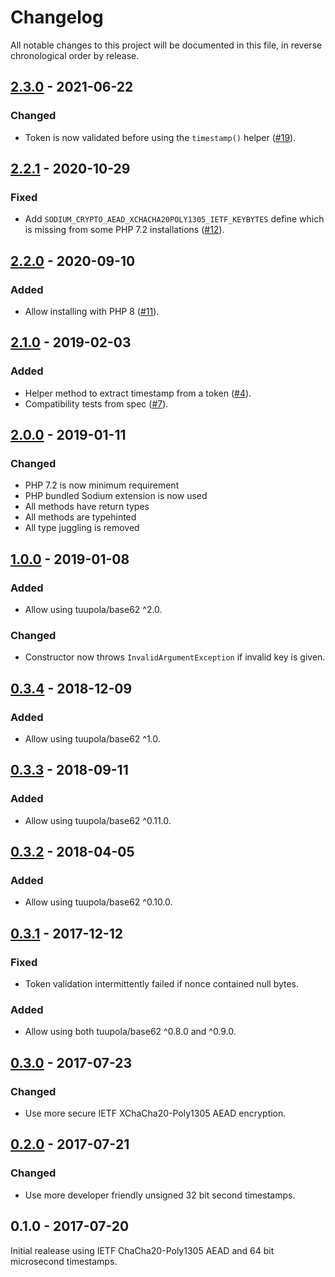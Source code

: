 # Changelog

All notable changes to this project will be documented in this file, in reverse chronological order by release.


## [2.3.0](https://github.com/tuupola/branca/compare/2.2.1...2.3.0) - 2021-06-22
### Changed
- Token is now validated before using the `timestamp()` helper ([#19](https://github.com/tuupola/branca-php/pull/19)).


## [2.2.1](https://github.com/tuupola/branca/compare/2.2.0...2.2.1) - 2020-10-29
### Fixed
- Add `SODIUM_CRYPTO_AEAD_XCHACHA20POLY1305_IETF_KEYBYTES` define which is missing from some PHP 7.2 installations ([#12](https://github.com/tuupola/branca-php/pull/12)).

## [2.2.0](https://github.com/tuupola/branca/compare/2.1.0...2.2.0) - 2020-09-10
### Added
- Allow installing with PHP 8 ([#11](https://github.com/tuupola/branca-php/pull/11)).

## [2.1.0](https://github.com/tuupola/branca/compare/2.0.0...2.1.0) - 2019-02-03
### Added
- Helper method to extract timestamp from a token ([#4](https://github.com/tuupola/branca-php/pull/4)).
- Compatibility tests from spec ([#7](https://github.com/tuupola/branca-php/pull/7)).

## [2.0.0](https://github.com/tuupola/branca/compare/1.0.0...2.0.0) - 2019-01-11
### Changed
- PHP 7.2 is now minimum requirement
- PHP bundled Sodium extension is now used
- All methods have return types
- All methods are typehinted
- All type juggling is removed

## [1.0.0](https://github.com/tuupola/branca/compare/0.3.4...1.0.0) - 2019-01-08
### Added
- Allow using tuupola/base62 ^2.0.

### Changed
- Constructor now throws `InvalidArgumentException` if invalid key is given.

## [0.3.4](https://github.com/tuupola/branca/compare/0.3.3...0.3.4) - 2018-12-09
### Added
- Allow using tuupola/base62 ^1.0.

## [0.3.3](https://github.com/tuupola/branca/compare/0.3.2...0.3.3) - 2018-09-11
### Added
- Allow using tuupola/base62 ^0.11.0.

## [0.3.2](https://github.com/tuupola/branca/compare/0.3.1...0.3.2) - 2018-04-05
### Added
- Allow using tuupola/base62 ^0.10.0.

## [0.3.1](https://github.com/tuupola/branca/compare/0.3.0...0.3.1) - 2017-12-12
### Fixed
- Token validation intermittently failed if nonce contained null bytes.

### Added
- Allow using both tuupola/base62 ^0.8.0 and ^0.9.0.

## [0.3.0](https://github.com/tuupola/branca/compare/0.2.0...0.3.0) - 2017-07-23
### Changed
- Use more secure IETF XChaCha20-Poly1305 AEAD encryption.

## [0.2.0](https://github.com/tuupola/branca/compare/0.1.0...0.2.0) - 2017-07-21
### Changed
-  Use more developer friendly unsigned 32 bit second timestamps.

## 0.1.0 - 2017-07-20

Initial realease using IETF ChaCha20-Poly1305 AEAD and 64 bit microsecond timestamps.
